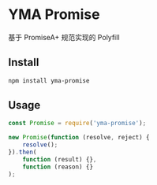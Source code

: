 # YMA Promise

基于 PromiseA+ 规范实现的 Polyfill

## Install

```sh
npm install yma-promise
```

## Usage

```js
const Promise = require('yma-promise');

new Promise(function (resolve, reject) {
    resolve();
}).then(
    function (result) {},
    function (reason) {}
);
```
